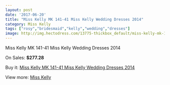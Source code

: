 ```yaml
---
layout: post
date: '2017-06-20'
title: "Miss Kelly MK 141-41 Miss Kelly Wedding Dresses 2014"
category: Miss Kelly
tags: ["rosy","bridesmaid","kelly","wedding","dresses"]
image: http://img.hectodress.com/13775-thickbox_default/miss-kelly-mk-141-41-miss-kelly-wedding-dresses-2014.jpg
---
```

Miss Kelly MK 141-41 Miss Kelly Wedding Dresses 2014

On Sales: **$277.28**
<a href="https://www.hectodress.com/miss-kelly/6681-miss-kelly-mk-141-41-miss-kelly-wedding-dresses-2014.html"><amp-img layout="responsive" width="600" height="600" src="//img.hectodress.com/13775-thickbox_default/miss-kelly-mk-141-41-miss-kelly-wedding-dresses-2014.jpg" alt="Miss Kelly MK 141-41 Miss Kelly Wedding Dresses 2014 0" /></a>
<a href="https://www.hectodress.com/miss-kelly/6681-miss-kelly-mk-141-41-miss-kelly-wedding-dresses-2014.html"><amp-img layout="responsive" width="600" height="600" src="//img.hectodress.com/13776-thickbox_default/miss-kelly-mk-141-41-miss-kelly-wedding-dresses-2014.jpg" alt="Miss Kelly MK 141-41 Miss Kelly Wedding Dresses 2014 1" /></a>

Buy it: [Miss Kelly MK 141-41 Miss Kelly Wedding Dresses 2014](https://www.hectodress.com/miss-kelly/6681-miss-kelly-mk-141-41-miss-kelly-wedding-dresses-2014.html "Miss Kelly MK 141-41 Miss Kelly Wedding Dresses 2014")

View more: [Miss Kelly](https://www.hectodress.com/115-miss-kelly "Miss Kelly")